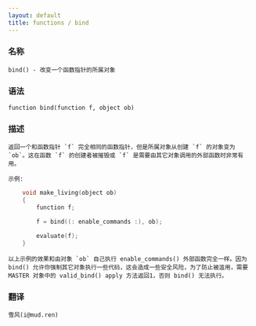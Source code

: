 ```yaml
---
layout: default
title: functions / bind
---
```


### 名称

    bind() - 改变一个函数指针的所属对象

### 语法

    function bind(function f, object ob)

### 描述

    返回一个和函数指针 `f` 完全相同的函数指针，但是所属对象从创建 `f` 的对象变为 `ob`。这在函数 `f` 的创建者被摧毁或 `f` 是需要由其它对象调用的外部函数时非常有用。

    示例:
```c
    void make_living(object ob)
    {
        function f;

        f = bind((: enable_commands :), ob);

        evaluate(f);
    }
```
    以上示例的效果和由对象 `ob` 自己执行 enable_commands() 外部函数完全一样。因为 bind() 允许你强制其它对象执行一些代码，这会造成一些安全风险，为了防止被滥用，需要 MASTER 对象中的 valid_bind() apply 方法返回1，否则 bind() 无法执行。

### 翻译 ###

    雪风(i@mud.ren)
